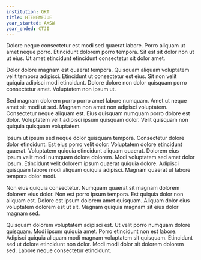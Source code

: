 ```yaml
---
institution: QKT
title: HTENEMFJUE
year_started: AXSW
year_ended: CTJI
---
```


Dolore neque consectetur est modi sed quaerat labore. Porro aliquam ut amet neque porro. Etincidunt dolorem porro tempora. Sit est sit dolor non ut ut eius. Ut amet etincidunt etincidunt consectetur sit dolor amet.

Dolor dolore magnam est quaerat tempora. Quisquam aliquam voluptatem velit tempora adipisci. Etincidunt ut consectetur est eius. Sit non velit quiquia adipisci modi etincidunt. Dolore dolore non dolor quisquam porro consectetur amet. Voluptatem non ipsum ut.

Sed magnam dolorem porro porro amet labore numquam. Amet ut neque amet sit modi ut sed. Magnam non amet non adipisci voluptatem. Consectetur neque aliquam est. Eius quisquam numquam porro dolore est dolor. Voluptatem velit adipisci ipsum quisquam dolor. Velit quisquam non quiquia quisquam voluptatem.

Ipsum ut ipsum sed neque dolor quisquam tempora. Consectetur dolore dolor etincidunt. Est eius porro velit dolor. Voluptatem dolore etincidunt quaerat. Voluptatem quiquia etincidunt aliquam quaerat. Dolorem eius ipsum velit modi numquam dolore dolorem. Modi voluptatem sed amet dolor ipsum. Etincidunt velit dolorem ipsum quaerat quiquia dolore. Adipisci quisquam labore modi aliquam quiquia adipisci. Magnam quaerat ut labore tempora dolor modi.

Non eius quiquia consectetur. Numquam quaerat sit magnam dolorem dolorem eius dolor. Non est porro ipsum tempora. Est quiquia dolor non aliquam est. Dolore est ipsum dolorem amet quisquam. Aliquam dolor eius voluptatem dolorem est ut sit. Magnam quiquia magnam sit eius dolor magnam sed.

Quisquam dolorem voluptatem adipisci est. Ut velit porro numquam dolore quisquam. Modi ipsum quiquia amet. Porro etincidunt non est labore. Adipisci quiquia aliquam modi magnam voluptatem sit quisquam. Etincidunt sed ut dolore etincidunt non dolor. Modi modi dolor sit dolorem dolorem sed. Labore neque consectetur etincidunt.
    